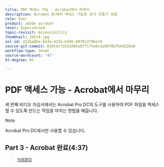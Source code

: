 ```yaml
---
title: PDF 액세스 가능 - Acrobat에서 마무리
description: Acrobat DC에서 액세스 가능한 문서 만들기 완료
role: User
product: adobe acrobat
level: Experienced
topic-revisit: Accessibility
thumbnail: 34514.jpg
exl-id: 422ba8be-b24a-422b-b2d6-6070c2f06a7d
source-git-commit: 018cbcfd1d1605a8ff175a0cda98f0bfb4d528a8
workflow-type: tm+mt
source-wordcount: '47'
ht-degree: 0%

---
```


# PDF 액세스 가능 - Acrobat에서 마무리

세 번째 비디오 자습서에서는 Acrobat Pro DC의 도구를 사용하여 PDF 파일을 액세스할 수 있도록 만드는 작업을 마치는 방법을 배웁니다.

>[!NOTE]
>
>Acrobat Pro DC에서만 사용할 수 있습니다.

## Part 3 - Acrobat 완료(4:37)

>[!VIDEO](https://video.tv.adobe.com/v/34514)
